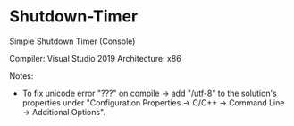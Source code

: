 # Shutdown-Timer
Simple Shutdown Timer (Console)

Compiler: Visual Studio 2019
Architecture: x86

Notes:
- To fix unicode error "???" on compile → add "/utf-8" to the solution's properties under "Configuration Properties → C/C++ → Command Line → Additional Options".
